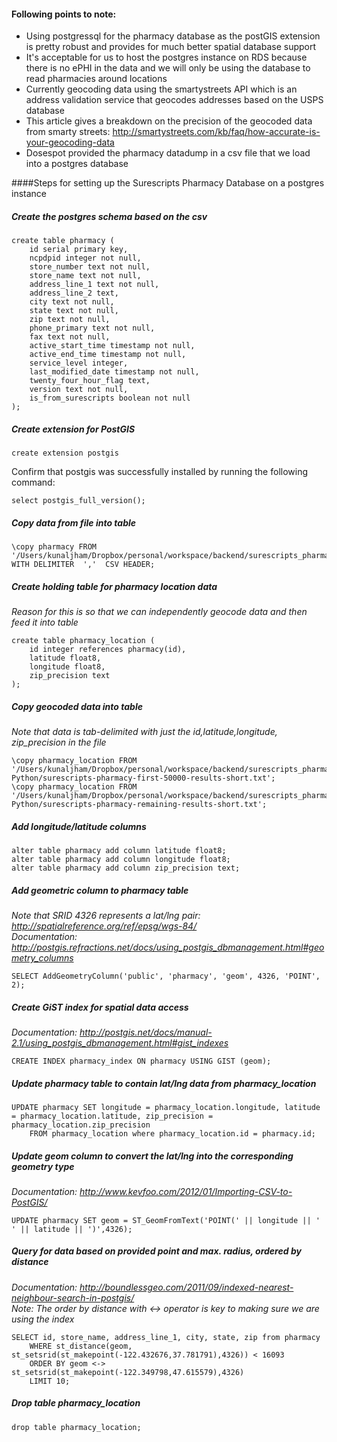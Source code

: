 #### Following points to note:

* Using postgressql for the pharmacy database as the postGIS extension is pretty robust and provides for much better spatial database support
* It's acceptable for us to host the postgres instance on RDS because there is no ePHI in the data and we will only be using the database to read pharmacies around locations
* Currently geocoding data using the smartystreets API which is an address validation service that geocodes addresses based on the USPS database
* This article gives a breakdown on the precision of the geocoded data from smarty streets: http://smartystreets.com/kb/faq/how-accurate-is-your-geocoding-data
* Dosespot provided the pharmacy datadump in a csv file that we load into a postgres database


####Steps for setting up the Surescripts Pharmacy Database on a postgres instance

##### Create the postgres schema based on the csv
```postgres
create table pharmacy (
	id serial primary key,
	ncpdpid integer not null,
	store_number text not null,
	store_name text not null,
	address_line_1 text not null,
	address_line_2 text,
	city text not null,
	state text not null,
	zip text not null,
	phone_primary text not null,
	fax text not null,
	active_start_time timestamp not null,
	active_end_time timestamp not null,
	service_level integer,
	last_modified_date timestamp not null,
	twenty_four_hour_flag text,
	version text not null,
	is_from_surescripts boolean not null
);
```

##### Create extension for PostGIS
```postgres
create extension postgis
```

Confirm that postgis was successfully installed by running the following command:
```postgres
select postgis_full_version();
```

##### Copy data from file into table
```postgres
\copy pharmacy FROM '/Users/kunaljham/Dropbox/personal/workspace/backend/surescripts_pharmacy/pharmacy.csv' WITH DELIMITER  ','  CSV HEADER;
```

##### Create holding table for pharmacy location data
<i> Reason for this is so that we can independently geocode data and then feed it into table </i>
```postgres
create table pharmacy_location (
	id integer references pharmacy(id),
	latitude float8,
	longitude float8,
	zip_precision text
);
```

##### Copy geocoded data into table
<i> Note that data is tab-delimited with just the id,latitude,longitude, zip_precision in the file </i>
```postgres
\copy pharmacy_location FROM '/Users/kunaljham/Dropbox/personal/workspace/backend/surescripts_pharmacy/ListProcessing-Python/surescripts-pharmacy-first-50000-results-short.txt';
\copy pharmacy_location FROM '/Users/kunaljham/Dropbox/personal/workspace/backend/surescripts_pharmacy/ListProcessing-Python/surescripts-pharmacy-remaining-results-short.txt';
```

##### Add longitude/latitude columns
```postgres
alter table pharmacy add column latitude float8;
alter table pharmacy add column longitude float8;
alter table pharmacy add column zip_precision text;
```

##### Add geometric column to pharmacy table
<i> Note that SRID 4326 represents a lat/lng pair: http://spatialreference.org/ref/epsg/wgs-84/ </i> <br>
<i> Documentation: http://postgis.refractions.net/docs/using_postgis_dbmanagement.html#geometry_columns  </i>
``` postgres
SELECT AddGeometryColumn('public', 'pharmacy', 'geom', 4326, 'POINT', 2);
```

##### Create GiST index for spatial data access
<i> Documentation: http://postgis.net/docs/manual-2.1/using_postgis_dbmanagement.html#gist_indexes </i>
```postgres
CREATE INDEX pharmacy_index ON pharmacy USING GIST (geom);
```

##### Update pharmacy table to contain lat/lng data from pharmacy_location 
```postgres
UPDATE pharmacy SET longitude = pharmacy_location.longitude, latitude = pharmacy_location.latitude, zip_precision = pharmacy_location.zip_precision
	FROM pharmacy_location where pharmacy_location.id = pharmacy.id; 
```

##### Update geom column to convert the lat/lng into the corresponding geometry type
<i> Documentation: http://www.kevfoo.com/2012/01/Importing-CSV-to-PostGIS/ </i>
```postgres
UPDATE pharmacy SET geom = ST_GeomFromText('POINT(' || longitude || ' ' || latitude || ')',4326);
```

##### Query for data based on provided point and max. radius, ordered by distance
<i> Documentation: http://boundlessgeo.com/2011/09/indexed-nearest-neighbour-search-in-postgis/ </i> <br>
<i> Note: The order by distance with <-> operator is key to making sure we are using the index </i>
```postgres
SELECT id, store_name, address_line_1, city, state, zip from pharmacy
	WHERE st_distance(geom, st_setsrid(st_makepoint(-122.432676,37.781791),4326)) < 16093 
	ORDER BY geom <-> st_setsrid(st_makepoint(-122.349798,47.615579),4326)
	LIMIT 10;
```

##### Drop table pharmacy_location
```postgres
drop table pharmacy_location;
```

